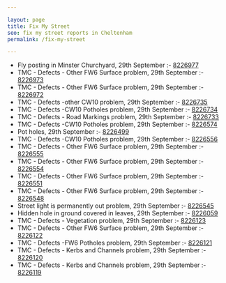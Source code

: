 ```yaml
---

layout: page
title: Fix My Street
seo: fix my street reports in Cheltenham
permalink: /fix-my-street

---
```


<!-- fix_marker starts -->

- Fly posting in Minster Churchyard, 29th September :- [8226977](https://www.fixmystreet.com/report/8226977)
- TMC - Defects - Other FW6  Surface problem, 29th September :- [8226973](https://www.fixmystreet.com/report/8226973)
- TMC - Defects - Other FW6  Surface problem, 29th September :- [8226972](https://www.fixmystreet.com/report/8226972)
- TMC - Defects -other CW10 problem, 29th September :- [8226735](https://www.fixmystreet.com/report/8226735)
- TMC - Defects -CW10 Potholes problem, 29th September :- [8226734](https://www.fixmystreet.com/report/8226734)
- TMC - Defects - Road Markings problem, 29th September :- [8226733](https://www.fixmystreet.com/report/8226733)
- TMC - Defects -CW10 Potholes problem, 29th September :- [8226574](https://www.fixmystreet.com/report/8226574)
- Pot holes, 29th September :- [8226499](https://www.fixmystreet.com/report/8226499)
- TMC - Defects -CW10 Potholes problem, 29th September :- [8226556](https://www.fixmystreet.com/report/8226556)
- TMC - Defects - Other FW6  Surface problem, 29th September :- [8226555](https://www.fixmystreet.com/report/8226555)
- TMC - Defects - Other FW6  Surface problem, 29th September :- [8226554](https://www.fixmystreet.com/report/8226554)
- TMC - Defects - Other FW6  Surface problem, 29th September :- [8226551](https://www.fixmystreet.com/report/8226551)
- TMC - Defects - Other FW6  Surface problem, 29th September :- [8226548](https://www.fixmystreet.com/report/8226548)
- Street light is permanently out problem, 29th September :- [8226545](https://www.fixmystreet.com/report/8226545)
- Hidden hole in ground covered in leaves, 29th September :- [8226059](https://www.fixmystreet.com/report/8226059)
- TMC - Defects - Vegetation problem, 29th September :- [8226123](https://www.fixmystreet.com/report/8226123)
- TMC - Defects - Other FW6  Surface problem, 29th September :- [8226122](https://www.fixmystreet.com/report/8226122)
- TMC - Defects -FW6 Potholes problem, 29th September :- [8226121](https://www.fixmystreet.com/report/8226121)
- TMC - Defects - Kerbs and Channels problem, 29th September :- [8226120](https://www.fixmystreet.com/report/8226120)
- TMC - Defects - Kerbs and Channels problem, 29th September :- [8226119](https://www.fixmystreet.com/report/8226119)

<!-- fix_marker ends -->